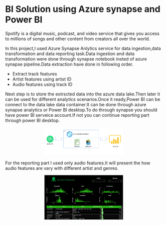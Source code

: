 # BI Solution using Azure synapse and Power BI

Spotify is a digital music, podcast, and video service that gives you access to millions of songs and other content from creators all over the world.

In this project,I used Azure Synapse Anlytics service for data ingestion,data transformation and data reporting task.Data ingestion and data transformation were done through synapse notebook insted of azure synapse pipeline.Data extraction have done in following order.

 - Extract track features
 - Artist features using artist ID
 - Audio features using track ID

Next step is to store the extrscted data into the azure data lake.Then later it can be used for different analytics scenarios.Once it ready,Power BI can be connect to the data lake data container.It can be done through azure synapse analytics or Power BI desktop.To do through synapse you should have power BI serveice account.If not you can continue reporting part through power BI desktop.


<p align="center">
  <img width="50%" height="50%" src="Images/architecture.png">
</p>

For the reporting part I used only audio features.It will present the how audio features are vary with different artist and genres.

<p align="center">
  <img width="50%" height="50%" src="Images/audio features.png">
</p>


